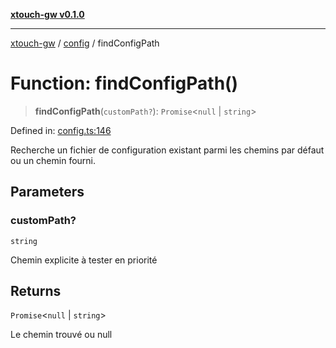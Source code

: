 [**xtouch-gw v0.1.0**](../../README.md)

***

[xtouch-gw](../../README.md) / [config](../README.md) / findConfigPath

# Function: findConfigPath()

> **findConfigPath**(`customPath?`): `Promise`\<`null` \| `string`\>

Defined in: [config.ts:146](https://github.com/JulienCr/xtouch-gw/blob/4762a61efc98f67cb78942b4a0e2d9f4848bdf43/src/config.ts#L146)

Recherche un fichier de configuration existant parmi les chemins par défaut ou un chemin fourni.

## Parameters

### customPath?

`string`

Chemin explicite à tester en priorité

## Returns

`Promise`\<`null` \| `string`\>

Le chemin trouvé ou null
